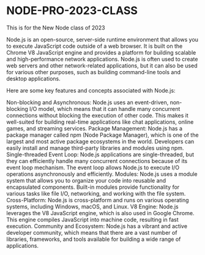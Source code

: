 # NODE-PRO-2023-CLASS
This is for the New Node class of 2023


Node.js is an open-source, server-side runtime environment that allows you to execute JavaScript code outside of a web browser. It is built on the Chrome V8 JavaScript engine and provides a platform for building scalable and high-performance network applications. Node.js is often used to create web servers and other network-related applications, but it can also be used for various other purposes, such as building command-line tools and desktop applications.

Here are some key features and concepts associated with Node.js:

Non-blocking and Asynchronous: Node.js uses an event-driven, non-blocking I/O model, which means that it can handle many concurrent connections without blocking the execution of other code. This makes it well-suited for building real-time applications like chat applications, online games, and streaming services.
Package Management: Node.js has a package manager called npm (Node Package Manager), which is one of the largest and most active package ecosystems in the world. Developers can easily install and manage third-party libraries and modules using npm.
Single-threaded Event Loop: Node.js applications are single-threaded, but they can efficiently handle many concurrent connections because of its event loop mechanism. The event loop allows Node.js to execute I/O operations asynchronously and efficiently.
Modules: Node.js uses a module system that allows you to organize your code into reusable and encapsulated components. Built-in modules provide functionality for various tasks like file I/O, networking, and working with the file system.
Cross-Platform: Node.js is cross-platform and runs on various operating systems, including Windows, macOS, and Linux.
V8 Engine: Node.js leverages the V8 JavaScript engine, which is also used in Google Chrome. This engine compiles JavaScript into machine code, resulting in fast execution.
Community and Ecosystem: Node.js has a vibrant and active developer community, which means that there are a vast number of libraries, frameworks, and tools available for building a wide range of applications.
